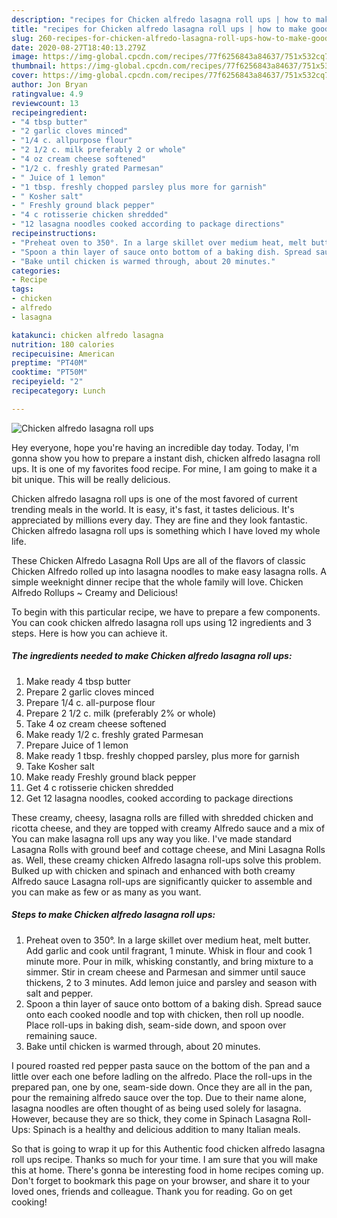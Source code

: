 ```yaml
---
description: "recipes for Chicken alfredo lasagna roll ups | how to make good Chicken alfredo lasagna roll ups"
title: "recipes for Chicken alfredo lasagna roll ups | how to make good Chicken alfredo lasagna roll ups"
slug: 260-recipes-for-chicken-alfredo-lasagna-roll-ups-how-to-make-good-chicken-alfredo-lasagna-roll-ups
date: 2020-08-27T18:40:13.279Z
image: https://img-global.cpcdn.com/recipes/77f6256843a84637/751x532cq70/chicken-alfredo-lasagna-roll-ups-recipe-main-photo.jpg
thumbnail: https://img-global.cpcdn.com/recipes/77f6256843a84637/751x532cq70/chicken-alfredo-lasagna-roll-ups-recipe-main-photo.jpg
cover: https://img-global.cpcdn.com/recipes/77f6256843a84637/751x532cq70/chicken-alfredo-lasagna-roll-ups-recipe-main-photo.jpg
author: Jon Bryan
ratingvalue: 4.9
reviewcount: 13
recipeingredient:
- "4 tbsp butter"
- "2 garlic cloves minced"
- "1/4 c. allpurpose flour"
- "2 1/2 c. milk preferably 2 or whole"
- "4 oz cream cheese softened"
- "1/2 c. freshly grated Parmesan"
- " Juice of 1 lemon"
- "1 tbsp. freshly chopped parsley plus more for garnish"
- " Kosher salt"
- " Freshly ground black pepper"
- "4 c rotisserie chicken shredded"
- "12 lasagna noodles cooked according to package directions"
recipeinstructions:
- "Preheat oven to 350°. In a large skillet over medium heat, melt butter. Add garlic and cook until fragrant, 1 minute. Whisk in flour and cook 1 minute more. Pour in milk, whisking constantly, and bring mixture to a simmer. Stir in cream cheese and Parmesan and simmer until sauce thickens, 2 to 3 minutes. Add lemon juice and parsley and season with salt and pepper."
- "Spoon a thin layer of sauce onto bottom of a baking dish. Spread sauce onto each cooked noodle and top with chicken, then roll up noodle. Place roll-ups in baking dish, seam-side down, and spoon over remaining sauce."
- "Bake until chicken is warmed through, about 20 minutes."
categories:
- Recipe
tags:
- chicken
- alfredo
- lasagna

katakunci: chicken alfredo lasagna 
nutrition: 180 calories
recipecuisine: American
preptime: "PT40M"
cooktime: "PT50M"
recipeyield: "2"
recipecategory: Lunch

---
```



![Chicken alfredo lasagna roll ups](https://img-global.cpcdn.com/recipes/77f6256843a84637/751x532cq70/chicken-alfredo-lasagna-roll-ups-recipe-main-photo.jpg)

Hey everyone, hope you're having an incredible day today. Today, I'm gonna show you how to prepare a instant dish, chicken alfredo lasagna roll ups. It is one of my favorites food recipe. For mine, I am going to make it a bit unique. This will be really delicious.

Chicken alfredo lasagna roll ups is one of the most favored of current trending meals in the world. It is easy, it's fast, it tastes delicious. It's appreciated by millions every day. They are fine and they look fantastic. Chicken alfredo lasagna roll ups is something which I have loved my whole life.

These Chicken Alfredo Lasagna Roll Ups are all of the flavors of classic Chicken Alfredo rolled up into lasagna noodles to make easy lasagna rolls. A simple weeknight dinner recipe that the whole family will love. Chicken Alfredo Rollups ~ Creamy and Delicious!


To begin with this particular recipe, we have to prepare a few components. You can cook chicken alfredo lasagna roll ups using 12 ingredients and 3 steps. Here is how you can achieve it.

<!--inarticleads1-->

##### The ingredients needed to make Chicken alfredo lasagna roll ups:

1. Make ready 4 tbsp butter
1. Prepare 2 garlic cloves minced
1. Prepare 1/4 c. all-purpose flour
1. Prepare 2 1/2 c. milk (preferably 2% or whole)
1. Take 4 oz cream cheese softened
1. Make ready 1/2 c. freshly grated Parmesan
1. Prepare  Juice of 1 lemon
1. Make ready 1 tbsp. freshly chopped parsley, plus more for garnish
1. Take  Kosher salt
1. Make ready  Freshly ground black pepper
1. Get 4 c rotisserie chicken shredded
1. Get 12 lasagna noodles, cooked according to package directions


These creamy, cheesy, lasagna rolls are filled with shredded chicken and ricotta cheese, and they are topped with creamy Alfredo sauce and a mix of You can make lasagna roll ups any way you like. I&#39;ve made standard Lasagna Rolls with ground beef and cottage cheese, and Mini Lasagna Rolls as. Well, these creamy chicken Alfredo lasagna roll-ups solve this problem. Bulked up with chicken and spinach and enhanced with both creamy Alfredo sauce Lasagna roll-ups are significantly quicker to assemble and you can make as few or as many as you want. 

<!--inarticleads2-->

##### Steps to make Chicken alfredo lasagna roll ups:

1. Preheat oven to 350°. In a large skillet over medium heat, melt butter. Add garlic and cook until fragrant, 1 minute. Whisk in flour and cook 1 minute more. Pour in milk, whisking constantly, and bring mixture to a simmer. Stir in cream cheese and Parmesan and simmer until sauce thickens, 2 to 3 minutes. Add lemon juice and parsley and season with salt and pepper.
1. Spoon a thin layer of sauce onto bottom of a baking dish. Spread sauce onto each cooked noodle and top with chicken, then roll up noodle. Place roll-ups in baking dish, seam-side down, and spoon over remaining sauce.
1. Bake until chicken is warmed through, about 20 minutes.


I poured roasted red pepper pasta sauce on the bottom of the pan and a little over each one before ladling on the alfredo. Place the roll-ups in the prepared pan, one by one, seam-side down. Once they are all in the pan, pour the remaining alfredo sauce over the top. Due to their name alone, lasagna noodles are often thought of as being used solely for lasagna. However, because they are so thick, they come in Spinach Lasagna Roll-Ups: Spinach is a healthy and delicious addition to many Italian meals. 

So that is going to wrap it up for this Authentic food chicken alfredo lasagna roll ups recipe. Thanks so much for your time. I am sure that you will make this at home. There's gonna be interesting food in home recipes coming up. Don't forget to bookmark this page on your browser, and share it to your loved ones, friends and colleague. Thank you for reading. Go on get cooking!
